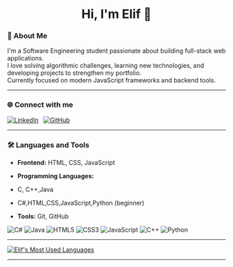 <h1 align="center">Hi, I'm Elif 👋</h1>

### 💬 About Me

I'm a Software Engineering student passionate about building full-stack web applications.  
I love solving algorithmic challenges, learning new technologies, and developing projects to strengthen my portfolio.  
Currently focused on modern JavaScript frameworks and backend tools.

---
### 🌐 Connect with me

[![LinkedIn](https://img.shields.io/badge/-LinkedIn-0077B5?style=for-the-badge&logo=linkedin&logoColor=white)](https://www.linkedin.com/in/elif-n-kıyık-b98049320/) 
[![GitHub](https://img.shields.io/badge/-GitHub-181717?style=for-the-badge&logo=github&logoColor=white)](https://github.com/elfkyk)

---

### 🛠️ Languages and Tools

- **Frontend:** HTML, CSS, JavaScript

- **Programming Languages:**
- C, C++,Java
- C#,HTML,CSS,JavaScript,Python (beginner)  
- **Tools:** Git, GitHub

![C#](https://img.shields.io/badge/C%23-239120?style=for-the-badge&logo=c-sharp&logoColor=white)
![Java](https://img.shields.io/badge/Java-ED8B00?style=for-the-badge&logo=java&logoColor=white)
![HTML5](https://img.shields.io/badge/HTML5-E34F26?style=for-the-badge&logo=html5&logoColor=white)
![CSS3](https://img.shields.io/badge/CSS3-1572B6?style=for-the-badge&logo=css3&logoColor=white)
![JavaScript](https://img.shields.io/badge/JavaScript-F7DF1E?style=for-the-badge&logo=javascript&logoColor=black)
![C++](https://img.shields.io/badge/C++-00599C?style=for-the-badge&logo=c%2b%2b&logoColor=white)
![Python](https://img.shields.io/badge/Python-3670A0?style=for-the-badge&logo=python&logoColor=white)

---
[![Elif's Most Used Languages](https://github-readme-stats.vercel.app/api/top-langs/?username=elfkyk&layout=compact&langs_count=8&theme=tokyonight)](https://github.com/anuraghazra/github-readme-stats)

---



